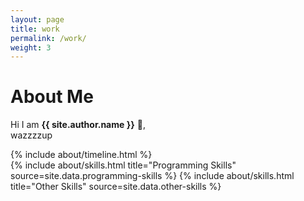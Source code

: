 ```yaml
---
layout: page
title: work
permalink: /work/
weight: 3
---
```


# **About Me**

Hi I am **{{ site.author.name }}** :wave:,<br>
wazzzzup

<div class="row">
{% include about/timeline.html %}
</div>

<div class="row">
{% include about/skills.html title="Programming Skills" source=site.data.programming-skills %}
{% include about/skills.html title="Other Skills" source=site.data.other-skills %}
</div>